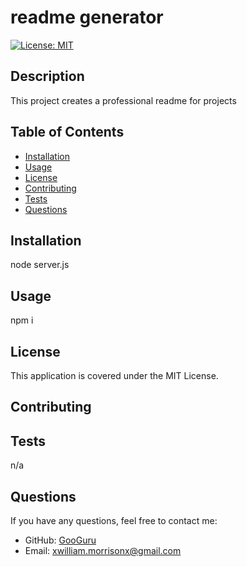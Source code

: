 
# readme generator

[![License: MIT](https://img.shields.io/badge/License-MIT-yellow.svg)](https://opensource.org/licenses/MIT)

## Description
This project creates a professional readme for projects

## Table of Contents
- [Installation](#installation)
- [Usage](#usage)
- [License](#license)
- [Contributing](#contributing)
- [Tests](#tests)
- [Questions](#questions)

## Installation
node server.js

## Usage
npm i 

## License
This application is covered under the MIT License.

## Contributing


## Tests
n/a

## Questions
If you have any questions, feel free to contact me:

- GitHub: [GooGuru](https://github.com/GooGuru)
- Email: xwilliam.morrisonx@gmail.com
